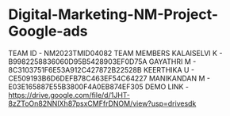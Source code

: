 # Digital-Marketing-NM-Project-Google-ads
TEAM ID - NM2023TMID04082
TEAM MEMBERS 
            KALAISELVI K - B9982258836060D95B5428903EF0D75A
            GAYATHRI M -   8C3103751F6E53A912C427872B22528B
            KEERTHIKA U - CE509193B6D6DEFB78C463EF54C64227
            MANIKANDAN M - E03E165887E55B3800F4A0EB874EF305
        DEMO LINK - https://drive.google.com/file/d/1JHT-8zZToOn82NNIXh87psxCMFfrDNOM/view?usp=drivesdk
